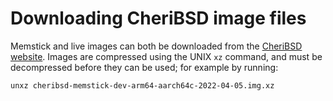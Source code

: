 # Downloading CheriBSD image files

Memstick and live images can both be downloaded from the [CheriBSD
website](https://www.cheribsd.org/).
Images are compressed using the UNIX `xz` command, and must be decompressed
before they can be used; for example by running:

```
unxz cheribsd-memstick-dev-arm64-aarch64c-2022-04-05.img.xz
````
